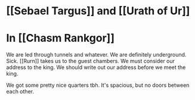 # [[Sebael Targus]] and [[Urath of Ur]]

# In [[Chasm Rankgor]]
We are led through tunnels and whatever. We are definitely underground. Sick. [[Rurn]] takes us to the guest chambers. We must consider our address to the king. We should write out our address before we meet the king.

We got some pretty nice quarters tbh. It's spacious, but no doors between each other.